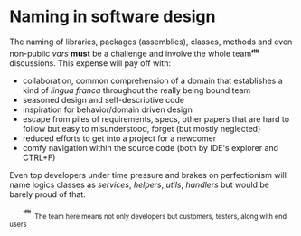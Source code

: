 # Naming in software design
The naming of libraries, packages (assemblies), classes, methods and even non-public _vars_ **must** be a challenge and involve the whole team<sup>:family:</sup> discussions. This expense will pay off with:

+ collaboration, common comprehension of a domain that establishes a kind of *lingua franca* throughout the really being bound team
+ seasoned design and self-descriptive code
+ inspiration for behavior/domain driven design
+ escape from piles of requirements, specs, other papers that are hard to follow but easy to misunderstood, forget (but mostly neglected)
+ reduced efforts to get into a project for a newcomer 
+ comfy navigation within the source code (both by IDE's explorer and CTRL+F)

Even top developers under time pressure and brakes on perfectionism will name logics classes as *services*, *helpers*, *utils*, *handlers* but would 
be barely proud of that.

&nbsp;&nbsp;&nbsp;&nbsp;&nbsp;&nbsp;<sup>:family:</sup><sub>&nbsp;&nbsp;The team here means not only developers but customers, testers, along with end users</sub>
